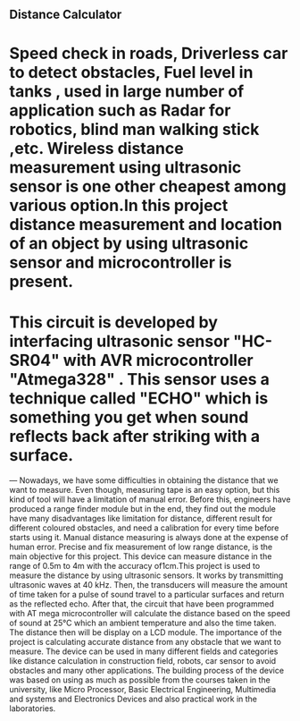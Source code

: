 ## Distance Calculator
# Speed check in roads, Driverless car to detect obstacles, Fuel level in tanks , used in large number of application such as Radar for robotics, blind man walking stick ,etc. Wireless distance measurement using ultrasonic sensor is one other cheapest among various option.In this project distance measurement and location of an object by using ultrasonic sensor and microcontroller is present.
# This circuit is developed by interfacing ultrasonic sensor "HC-SR04" with AVR microcontroller "Atmega328" . This sensor uses a technique called "ECHO" which is something you get when sound reflects back after striking with a surface.
— Nowadays, we have some difficulties in obtaining the distance that we want to measure. Even though, measuring tape is an easy option, but this kind of tool will have a limitation of manual error. Before this, engineers have produced a range finder module but in the end, they find out the module have
many disadvantages like limitation for distance, different result
for different coloured obstacles, and need a calibration for every
time before starts using it. Manual distance measuring is always
done at the expense of human error. Precise and fix
measurement of low range distance, is the main objective for this
project. This device can measure distance in the range of 0.5m to
4m with the accuracy of1cm.This project is used to measure the
distance by using ultrasonic sensors. It works by transmitting
ultrasonic waves at 40 kHz. Then, the transducers will measure
the amount of time taken for a pulse of sound travel to a
particular surfaces and return as the reflected echo. After that,
the circuit that have been programmed with AT mega
microcontroller will calculate the distance based on the speed of
sound at 25°C which an ambient temperature and also the time
taken. The distance then will be display on a LCD module. The
importance of the project is calculating accurate distance from
any obstacle that we want to measure. The device can be used in
many different fields and categories like distance calculation in
construction field, robots, car sensor to avoid obstacles and
many other applications. The building process of the device was
based on using as much as possible from the courses taken in the
university, like Micro Processor, Basic Electrical Engineering,
Multimedia and systems and Electronics Devices and also
practical work in the laboratories.
